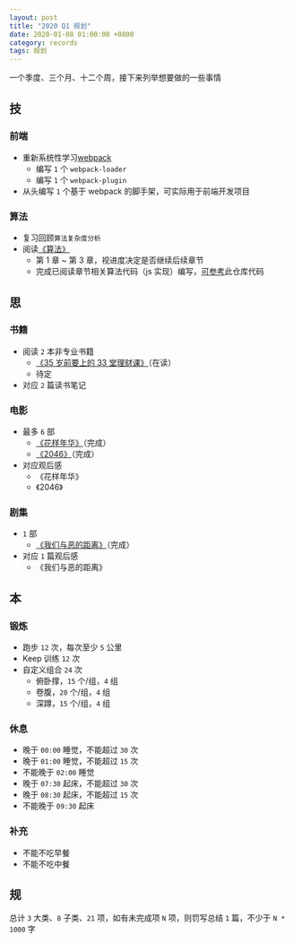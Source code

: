 ```yaml
---
layout: post
title: "2020 Q1 规划"
date: 2020-01-08 01:00:00 +0800
category: records
tags: 规划
---
```


一个季度、三个月、十二个周，接下来列举想要做的一些事情

## 技

### 前端

- 重新系统性学习[webpack](https://webpack.js.org/)
  - 编写 `1` 个 `webpack-loader`
  - 编写 `1` 个 `webpack-plugin`
- 从头编写 `1` 个基于 webpack 的脚手架，可实际用于前端开发项目

### 算法

- 复习回顾`算法复杂度分析`
- 阅读[《算法》](https://book.douban.com/subject/19952400/)
  - 第 1 章 ~ 第 3 章，视进度决定是否继续后续章节
  - 完成已阅读章节相关算法代码（js 实现）编写，[可参考](https://github.com/jimmysuncpt/Algorithms)此仓库代码

## 思

### 书籍

- 阅读 `2` 本非专业书籍
  - [《35 岁前要上的 33 堂理财课》](https://book.douban.com/subject/3182165/)（在读）
  - 待定
- 对应 `2` 篇读书笔记

### 电影

- 最多 `6` 部
  - [《花样年华》](https://movie.douban.com/subject/1291557/)（完成）
  - [《2046》](https://movie.douban.com/subject/1291555/)（完成）
- 对应观后感
  - 《花样年华》
  - 《2046》

### 剧集

- `1` 部
  - [《我们与恶的距离》](https://movie.douban.com/subject/30181230/)（完成）
- 对应 `1` 篇观后感
  - 《我们与恶的距离》

## 本

### 锻炼

- 跑步 `12` 次，每次至少 `5` 公里
- Keep 训练 `12` 次
- 自定义组合 `24` 次
  - 俯卧撑，`15` 个/组，`4` 组
  - 卷腹，`20` 个/组，`4` 组
  - 深蹲，`15` 个/组，`4` 组

### 休息

- 晚于 `00:00` 睡觉，不能超过 `30` 次
- 晚于 `01:00` 睡觉，不能超过 `15` 次
- 不能晚于 `02:00` 睡觉
- 晚于 `07:30` 起床，不能超过 `30` 次
- 晚于 `08:30` 起床，不能超过 `15` 次
- 不能晚于 `09:30` 起床

### 补充

- 不能不吃早餐
- 不能不吃中餐

## 规

总计 `3` 大类、`8` 子类、`21` 项，如有未完成项 `N` 项，则罚写总结 `1` 篇，不少于 `N * 1000` 字
